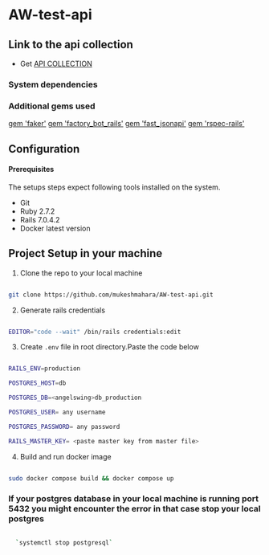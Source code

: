 # AW-test-api

## Link to the api collection 

* Get [API COLLECTION](https://api.postman.com/collections/9462682-eea4feb6-7937-4b89-a8e7-9c409b4026ac?access_key=PMAT-01GR8C1JPRAS18T0W7CE4JY0G3)


### System dependencies

### Additional gems used

[gem 'faker'](https://github.com/faker-ruby/faker)
[gem 'factory_bot_rails'](https://github.com/thoughtbot/factory_bot_rails)
[gem 'fast_jsonapi'](https://github.com/jsonapi-serializer/jsonapi-serializer)
[gem 'rspec-rails'](https://github.com/rspec/rspec-rails)

## Configuration

#### Prerequisites

  The setups steps expect following tools installed on the system.

  * Git
  * Ruby 2.7.2
  * Rails 7.0.4.2
  * Docker latest version


## Project Setup in your machine

1. Clone the repo to your local machine

```sh

git clone https://github.com/mukeshmahara/AW-test-api.git

```

2. Generate rails credentials 

```sh

EDITOR="code --wait" /bin/rails credentials:edit

```
3. Create `.env` file in root directory.Paste the code below

```sh

RAILS_ENV=production

POSTGRES_HOST=db

POSTGRES_DB=<angelswing>db_production

POSTGRES_USER= any username

POSTGRES_PASSWORD= any password

RAILS_MASTER_KEY= <paste master key from master file>

```


4. Build and run docker image

```sh

sudo docker compose build && docker compose up

```
### If your postgres database in your local machine is running port 5432 you might encounter the error in that case stop your local postgres

```sh 

  `systemctl stop postgresql` 
  
```

